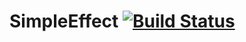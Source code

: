 # SimpleEffect [![Build Status](https://travis-ci.com/ChristopherDavenport/SimpleEffect.svg?branch=master)](https://travis-ci.com/ChristopherDavenport/SimpleEffect)

